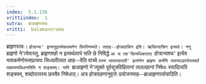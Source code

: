 ```yaml
---
index:  5.1.136
vrittiindex:  1
sutra:  ब्राआहृणस्त्वः
vritti:  balamanorama 
---
```


ब्राहृणस्त्वः। `होत्राभ्यः' इत्यनुवृत्तमेकवचनेन विपरिणम्यते। तदाह--होत्रावाचिन इति। ऋत्विग्वाचिन इत्यर्थः। ननु `ब्राहृणो ने'त्येवास्तु, ब्राहृणश्छो न इत्यर्थलाभे सति छे निषिद्धे `आ च त्वा'दित्यधिकारात् `होत्राभ्यश्चः' इत्येव भावकर्मणोस्त्वप्रत्ययः सिध्यतीत्यत आह--वेति वाच्ये `तस्य भावस्त्वतलौ' इत्यनेन ब्राहृणः कर्मणि त्वस्याऽप्राप्तेस्तदर्थं त्वप्रत्ययविधानमिति न शङ्क्यम्। नापि `ब्राआहृणो ने'त्युक्ते पूर्वसूत्रविहितानां त्वतल्छानां निषेधः स्यादित्यपि शङ्क्यम्, शब्दोपात्तस्य छस्यैव निषेधात्। अत्र होत्राग्रहणानुवृत्तेः प्रयोजनमाह--ब्राआहृणपर्यायादिति।

